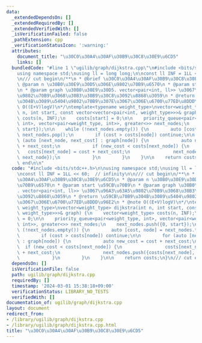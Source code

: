 ```yaml
---
data:
  _extendedDependsOn: []
  _extendedRequiredBy: []
  _extendedVerifiedWith: []
  _isVerificationFailed: false
  _pathExtension: cpp
  _verificationStatusIcon: ':warning:'
  attributes:
    document_title: "\u30C0\u30A4\u30AF\u30B9\u30C8\u30E9\u6CD5"
    links: []
  bundledCode: "#line 1 \"ugilib/graph/dijkstra.cpp\"\n#include <bits/stdc++.h>\n\n\
    using namespace std;\nusing ll = long long;\n\nconst ll INF = 1LL << 60;  // infinity\n\
    \n/// cut begin\n/**\n * @brief \u30C0\u30A4\u30AF\u30B9\u30C8\u30E9\u6CD5\n *\
    \ @param n \u30B0\u30E9\u30D5\u306E\u9802\u70B9\u6570\n * @param start \u59CB\u70B9\
    \n * @param graph \u30B0\u30E9\u30D5. vector<pair<int, ll>> \u3067\u96A3\u63A5\
    \u9802\u70B9\u3068\u30B3\u30B9\u30C8\u3092\u8868\u3059\n * @return \u59CB\u70B9\
    \u304B\u3089\u5404\u9802\u70B9\u307E\u3067\u306E\u6700\u77ED\u8DDD\u96E2\n * @note\
    \ O((E+V)logV)\n*/\ntemplate<typename weight_type>\nvector<weight_type> dijkstra(int\
    \ n, int start, const vector<vector<pair<int, weight_type>>>& graph) {\n    vector<weight_type>\
    \ costs(n, INF);\n    costs[start] = 0;\n\n    priority_queue<pair<weight_type,\
    \ int>, vector<pair<weight_type, int>>, greater<>> next_nodes;\n    next_nodes.push({0,\
    \ start});\n\n    while (!next_nodes.empty()) {\n        auto [cost, node] = next_nodes.top();\
    \ next_nodes.pop();\n        if (cost > costs[node]) continue;\n\n        for\
    \ (auto [next_node, next_cost] : graph[node]) {\n            auto new_cost = cost\
    \ + next_cost;\n            if (new_cost < costs[next_node]) {\n             \
    \   costs[next_node] = cost + next_cost;\n                next_nodes.push({costs[next_node],\
    \ next_node});\n            }\n        }\n    }\n\n    return costs;\n}\n/// cut\
    \ end\n\n"
  code: "#include <bits/stdc++.h>\n\nusing namespace std;\nusing ll = long long;\n\
    \nconst ll INF = 1LL << 60;  // infinity\n\n/// cut begin\n/**\n * @brief \u30C0\
    \u30A4\u30AF\u30B9\u30C8\u30E9\u6CD5\n * @param n \u30B0\u30E9\u30D5\u306E\u9802\
    \u70B9\u6570\n * @param start \u59CB\u70B9\n * @param graph \u30B0\u30E9\u30D5\
    . vector<pair<int, ll>> \u3067\u96A3\u63A5\u9802\u70B9\u3068\u30B3\u30B9\u30C8\
    \u3092\u8868\u3059\n * @return \u59CB\u70B9\u304B\u3089\u5404\u9802\u70B9\u307E\
    \u3067\u306E\u6700\u77ED\u8DDD\u96E2\n * @note O((E+V)logV)\n*/\ntemplate<typename\
    \ weight_type>\nvector<weight_type> dijkstra(int n, int start, const vector<vector<pair<int,\
    \ weight_type>>>& graph) {\n    vector<weight_type> costs(n, INF);\n    costs[start]\
    \ = 0;\n\n    priority_queue<pair<weight_type, int>, vector<pair<weight_type,\
    \ int>>, greater<>> next_nodes;\n    next_nodes.push({0, start});\n\n    while\
    \ (!next_nodes.empty()) {\n        auto [cost, node] = next_nodes.top(); next_nodes.pop();\n\
    \        if (cost > costs[node]) continue;\n\n        for (auto [next_node, next_cost]\
    \ : graph[node]) {\n            auto new_cost = cost + next_cost;\n          \
    \  if (new_cost < costs[next_node]) {\n                costs[next_node] = cost\
    \ + next_cost;\n                next_nodes.push({costs[next_node], next_node});\n\
    \            }\n        }\n    }\n\n    return costs;\n}\n/// cut end\n\n"
  dependsOn: []
  isVerificationFile: false
  path: ugilib/graph/dijkstra.cpp
  requiredBy: []
  timestamp: '2024-03-01 15:38:18+09:00'
  verificationStatus: LIBRARY_NO_TESTS
  verifiedWith: []
documentation_of: ugilib/graph/dijkstra.cpp
layout: document
redirect_from:
- /library/ugilib/graph/dijkstra.cpp
- /library/ugilib/graph/dijkstra.cpp.html
title: "\u30C0\u30A4\u30AF\u30B9\u30C8\u30E9\u6CD5"
---
```

